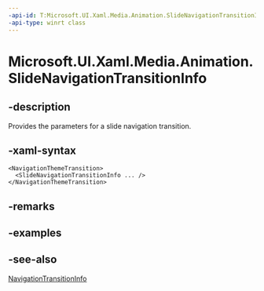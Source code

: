```yaml
---
-api-id: T:Microsoft.UI.Xaml.Media.Animation.SlideNavigationTransitionInfo
-api-type: winrt class
---
```


<!-- Class syntax.
public class SlideNavigationTransitionInfo : Windows.UI.Xaml.Media.Animation.NavigationTransitionInfo, Windows.UI.Xaml.Media.Animation.ISlideNavigationTransitionInfo
-->

# Microsoft.UI.Xaml.Media.Animation.SlideNavigationTransitionInfo

## -description
Provides the parameters for a slide navigation transition.

## -xaml-syntax
```xaml
<NavigationThemeTransition>
  <SlideNavigationTransitionInfo ... />
</NavigationThemeTransition>
```


## -remarks

## -examples

## -see-also
[NavigationTransitionInfo](navigationtransitioninfo.md)
